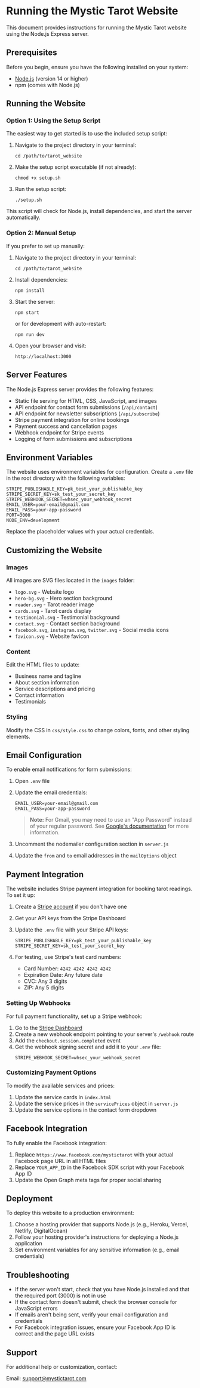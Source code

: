 # Running the Mystic Tarot Website

This document provides instructions for running the Mystic Tarot website using the Node.js Express server.

## Prerequisites

Before you begin, ensure you have the following installed on your system:

- [Node.js](https://nodejs.org/) (version 14 or higher)
- npm (comes with Node.js)

## Running the Website

### Option 1: Using the Setup Script

The easiest way to get started is to use the included setup script:

1. Navigate to the project directory in your terminal:
   ```
   cd /path/to/tarot_website
   ```

2. Make the setup script executable (if not already):
   ```
   chmod +x setup.sh
   ```

3. Run the setup script:
   ```
   ./setup.sh
   ```

This script will check for Node.js, install dependencies, and start the server automatically.

### Option 2: Manual Setup

If you prefer to set up manually:

1. Navigate to the project directory in your terminal:
   ```
   cd /path/to/tarot_website
   ```

2. Install dependencies:
   ```
   npm install
   ```

3. Start the server:
   ```
   npm start
   ```
   or for development with auto-restart:
   ```
   npm run dev
   ```

4. Open your browser and visit:
   ```
   http://localhost:3000
   ```

## Server Features

The Node.js Express server provides the following features:

- Static file serving for HTML, CSS, JavaScript, and images
- API endpoint for contact form submissions (`/api/contact`)
- API endpoint for newsletter subscriptions (`/api/subscribe`)
- Stripe payment integration for online bookings
- Payment success and cancellation pages
- Webhook endpoint for Stripe events
- Logging of form submissions and subscriptions

## Environment Variables

The website uses environment variables for configuration. Create a `.env` file in the root directory with the following variables:

```
STRIPE_PUBLISHABLE_KEY=pk_test_your_publishable_key
STRIPE_SECRET_KEY=sk_test_your_secret_key
STRIPE_WEBHOOK_SECRET=whsec_your_webhook_secret
EMAIL_USER=your-email@gmail.com
EMAIL_PASS=your-app-password
PORT=3000
NODE_ENV=development
```

Replace the placeholder values with your actual credentials.

## Customizing the Website

### Images

All images are SVG files located in the `images` folder:

- `logo.svg` - Website logo
- `hero-bg.svg` - Hero section background
- `reader.svg` - Tarot reader image
- `cards.svg` - Tarot cards display
- `testimonial.svg` - Testimonial background
- `contact.svg` - Contact section background
- `facebook.svg`, `instagram.svg`, `twitter.svg` - Social media icons
- `favicon.svg` - Website favicon

### Content

Edit the HTML files to update:

- Business name and tagline
- About section information
- Service descriptions and pricing
- Contact information
- Testimonials

### Styling

Modify the CSS in `css/style.css` to change colors, fonts, and other styling elements.

## Email Configuration

To enable email notifications for form submissions:

1. Open `.env` file
2. Update the email credentials:
   ```
   EMAIL_USER=your-email@gmail.com
   EMAIL_PASS=your-app-password
   ```
   
   > **Note:** For Gmail, you may need to use an "App Password" instead of your regular password. See [Google's documentation](https://support.google.com/accounts/answer/185833) for more information.

3. Uncomment the nodemailer configuration section in `server.js`
4. Update the `from` and `to` email addresses in the `mailOptions` object

## Payment Integration

The website includes Stripe payment integration for booking tarot readings. To set it up:

1. Create a [Stripe account](https://stripe.com) if you don't have one
2. Get your API keys from the Stripe Dashboard
3. Update the `.env` file with your Stripe API keys:
   ```
   STRIPE_PUBLISHABLE_KEY=pk_test_your_publishable_key
   STRIPE_SECRET_KEY=sk_test_your_secret_key
   ```

4. For testing, use Stripe's test card numbers:
   - Card Number: `4242 4242 4242 4242`
   - Expiration Date: Any future date
   - CVC: Any 3 digits
   - ZIP: Any 5 digits

### Setting Up Webhooks

For full payment functionality, set up a Stripe webhook:

1. Go to the [Stripe Dashboard](https://dashboard.stripe.com/webhooks)
2. Create a new webhook endpoint pointing to your server's `/webhook` route
3. Add the `checkout.session.completed` event
4. Get the webhook signing secret and add it to your `.env` file:
   ```
   STRIPE_WEBHOOK_SECRET=whsec_your_webhook_secret
   ```

### Customizing Payment Options

To modify the available services and prices:

1. Update the service cards in `index.html`
2. Update the service prices in the `servicePrices` object in `server.js`
3. Update the service options in the contact form dropdown

## Facebook Integration

To fully enable the Facebook integration:

1. Replace `https://www.facebook.com/mystictarot` with your actual Facebook page URL in all HTML files
2. Replace `YOUR_APP_ID` in the Facebook SDK script with your Facebook App ID
3. Update the Open Graph meta tags for proper social sharing

## Deployment

To deploy this website to a production environment:

1. Choose a hosting provider that supports Node.js (e.g., Heroku, Vercel, Netlify, DigitalOcean)
2. Follow your hosting provider's instructions for deploying a Node.js application
3. Set environment variables for any sensitive information (e.g., email credentials)

## Troubleshooting

- If the server won't start, check that you have Node.js installed and that the required port (3000) is not in use
- If the contact form doesn't submit, check the browser console for JavaScript errors
- If emails aren't being sent, verify your email configuration and credentials
- For Facebook integration issues, ensure your Facebook App ID is correct and the page URL exists

## Support

For additional help or customization, contact:

Email: support@mystictarot.com 